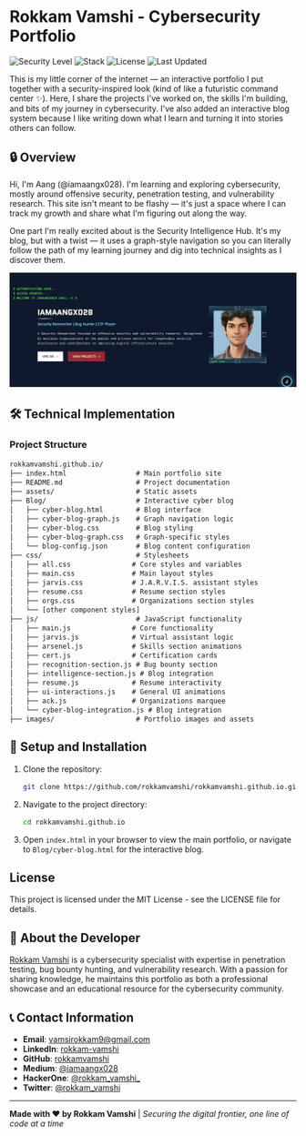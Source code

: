 # Rokkam Vamshi - Cybersecurity Portfolio

![Security Level](https://img.shields.io/badge/Security%20Level-Verified-brightgreen)
![Stack](https://img.shields.io/badge/Stack-HTML%20%7C%20CSS%20%7C%20JavaScript-blue)
![License](https://img.shields.io/badge/License-MIT-yellow)
![Last Updated](https://img.shields.io/badge/Last%20Updated-October%202025-orange)

This is my little corner of the internet — an interactive portfolio I put together with a security-inspired look (kind of like a futuristic command center ✨). Here, I share the projects I've worked on, the skills I'm building, and bits of my journey in cybersecurity. I've also added an interactive blog system because I like writing down what I learn and turning it into stories others can follow.

## 🔒 Overview

Hi, I'm Aang (@iamaangx028). I'm learning and exploring cybersecurity, mostly around offensive security, penetration testing, and vulnerability research. This site isn't meant to be flashy — it's just a space where I can track my growth and share what I'm figuring out along the way.

One part I'm really excited about is the Security Intelligence Hub. It's my blog, but with a twist — it uses a graph-style navigation so you can literally follow the path of my learning journey and dig into technical insights as I discover them.

![Portfolio Preview](images/image.png)

## 🛠️ Technical Implementation

### Project Structure

```
rokkamvamshi.github.io/
├── index.html                 # Main portfolio site
├── README.md                  # Project documentation
├── assets/                    # Static assets
├── Blog/                      # Interactive cyber blog
│   ├── cyber-blog.html        # Blog interface
│   ├── cyber-blog-graph.js    # Graph navigation logic
│   ├── cyber-blog.css         # Blog styling
│   ├── cyber-blog-graph.css   # Graph-specific styles
│   └── blog-config.json       # Blog content configuration
├── css/                       # Stylesheets
│   ├── all.css               # Core styles and variables
│   ├── main.css              # Main layout styles
│   ├── jarvis.css            # J.A.R.V.I.S. assistant styles
│   ├── resume.css            # Resume section styles
│   ├── orgs.css              # Organizations section styles
│   └── [other component styles]
├── js/                        # JavaScript functionality
│   ├── main.js               # Core functionality
│   ├── jarvis.js             # Virtual assistant logic
│   ├── arsenel.js            # Skills section animations
│   ├── cert.js               # Certification cards
│   ├── recognition-section.js # Bug bounty section
│   ├── intelligence-section.js # Blog integration
│   ├── resume.js             # Resume interactivity
│   ├── ui-interactions.js    # General UI animations
│   ├── ack.js                # Organizations marquee
│   └── cyber-blog-integration.js # Blog integration
├── images/                    # Portfolio images and assets

```

## 🔧 Setup and Installation

1. Clone the repository:

   ```bash
   git clone https://github.com/rokkamvamshi/rokkamvamshi.github.io.git
   ```

2. Navigate to the project directory:

   ```bash
   cd rokkamvamshi.github.io
   ```

3. Open `index.html` in your browser to view the main portfolio, or navigate to `Blog/cyber-blog.html` for the interactive blog.

##  License

This project is licensed under the MIT License - see the LICENSE file for details.

## 👤 About the Developer

[Rokkam Vamshi](https://linkedin.com/in/rokkam-vamshi) is a cybersecurity specialist with expertise in penetration testing, bug bounty hunting, and vulnerability research. With a passion for sharing knowledge, he maintains this portfolio as both a professional showcase and an educational resource for the cybersecurity community.

## 📞 Contact Information

- **Email**: [vamsirokkam9@gmail.com](mailto:vamsirokkam9@gmail.com)
- **LinkedIn**: [rokkam-vamshi](https://linkedin.com/in/rokkam-vamshi)
- **GitHub**: [rokkamvamshi](https://github.com/rokkamvamshi)
- **Medium**: [@iamaangx028](https://medium.com/@iamaangx028)
- **HackerOne**: [@rokkam_vamshi_](https://hackerone.com/rokkam_vamshi_)
- **Twitter**: [@rokkam_vamshi](https://twitter.com/rokkam_vamshi)

---

**Made with ❤️ by Rokkam Vamshi** | *Securing the digital frontier, one line of code at a time*
